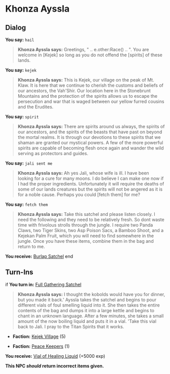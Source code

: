 # Khonza Ayssla
## Dialog

**You say:** `hail`



>**Khonza Ayssla says:** Greetings, " .. e.other:Race() .. ". You are welcome in [Kejek] so long as you do not offend the [spirits] of these lands.

**You say:** `kejek`



>**Khonza Ayssla says:** This is Kejek, our village on the peak of Mt. Klaw. It is here that we continue to cherish the customs and beliefs of our ancestors, the Vah'Shir. Our location here in the Stonebrunt Mountains and the protection of the spirits allows us to escape the persecution and war that is waged between our yellow furred cousins and the Erudites.

**You say:** `spirit`



>**Khonza Ayssla says:** There are spirits around us always, the spirits of our ancestors, and the spirits of the beasts that have past on beyond the mortal realms. It is through our devotions to these spirits that we shaman are granted our mystical powers. A few of the more powerful spirits are capable of becoming flesh once again and wander the wild serving as protectors and guides.

**You say:** `jali sent me`



>**Khonza Ayssla says:** Ah yes Jali, whose wife is ill. I have been looking for a cure for many moons. I do believe I can make one now if I had the proper ingredients. Unfortunately it will require the deaths of some of our lands creatures but the spirits will not be angered as it is for a noble cause. Perhaps you could [fetch them] for me?

**You say:** `fetch them`



>**Khonza Ayssla says:** Take this satchel and please listen closely. I need the following and they need to be relatively fresh. So dont waste time with frivolous strolls through the jungle. I require two Panda Claws, two Tiger Skins, two Asp Poison Sacs, a Bamboo Shoot, and a Kejekan Palm Fruit, which you will need to find somewhere in the jungle. Once you have these items, combine them in the bag and return to me.


**You receive:**  [Burlap Satchel](/item/17884)
end

## Turn-Ins





if **You turn in:** [Full Gathering Satchel](/item/6975)


>**Khonza Ayssla says:** I thought the kobolds would have you for dinner, but you made it back.' Ayssla takes the satchel and begins to pour different vials of foul smelling liquid into it. She then takes the entire contents of the bag and dumps it into a large kettle and begins to chant in an unknown language. After a few minutes, she takes a small amount of the now boiling liquid and puts it in a vial. 'Take this vial back to Jali. I pray to the Titan Spirits that it works.


* __Faction:__ [Kejek Village](/faction/5011) (5)


* __Faction:__ [Peace Keepers](/faction/298) (1)


 **You receive:**  [Vial of Healing Liquid](/item/6976) (+5000 exp)

**This NPC *should* return incorrect items given.**
